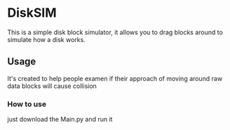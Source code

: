 # DiskSIM
This is a simple disk block simulator, it allows you to drag blocks around to simulate how a disk works.
## Usage
It's created to help people examen if their approach of moving around raw data blocks will cause collision
### How to use
just download the Main.py and run it
